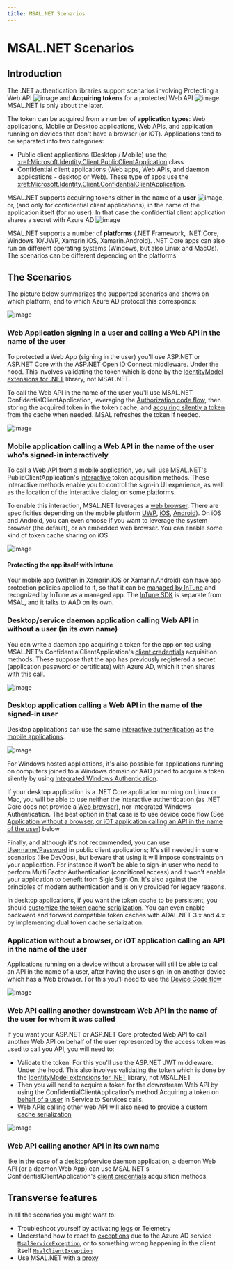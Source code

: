 ```yaml
---
title: MSAL.NET Scenarios
---
```


# MSAL.NET Scenarios

## Introduction

The .NET authentication libraries support scenarios involving Protecting a Web API ![image](https://user-images.githubusercontent.com/13203188/44856754-0c993480-ac23-11e8-82ef-e0eaa586b9c8.png) and **Acquiring tokens** for a protected Web API ![image](https://user-images.githubusercontent.com/13203188/44856748-060abd00-ac23-11e8-8b69-cbe928bec23c.png). MSAL.NET is only about the later. 

The token can be acquired from a number of **application types**: Web applications, Mobile or Desktop applications, Web APIs, and application running on devices that don't have a browser (or iOT). Applications tend to be separated into two categories:

- Public client applications (Desktop / Mobile) use the <xref:Microsoft.Identity.Client.PublicClientApplication> class
- Confidential client applications (Web apps, Web APIs, and daemon applications - desktop or Web). These type of apps use the <xref:Microsoft.Identity.Client.ConfidentialClientApplication>.

MSAL.NET supports acquiring tokens either in the name of a **user** ![image](https://user-images.githubusercontent.com/13203188/44856646-c93ec600-ac22-11e8-85d0-12eaa505b123.png), or, (and only for confidential client applications), in the name of the application itself (for no user). In that case the confidential client application shares a secret with Azure AD ![image](https://user-images.githubusercontent.com/13203188/44856653-cd6ae380-ac22-11e8-95d7-52527361ff89.png)

MSAL.NET supports a number of **platforms** (.NET Framework, .NET Core, Windows 10/UWP, Xamarin.iOS, Xamarin.Android). .NET Core apps can also run on different operating systems (Windows, but also Linux and MacOs). The scenarios can be different depending on the platforms

## The Scenarios

The picture below summarizes the supported scenarios and shows on which platform, and to which Azure AD protocol this corresponds:

![image](https://user-images.githubusercontent.com/13203188/44857925-ad88ef00-ac25-11e8-8ef1-b9fca3671323.png)

### Web Application signing in a user and calling a Web API in the name of the user

To protected a Web App (signing in the user) you'll use ASP.NET or ASP.NET Core with the ASP.NET Open ID Connect middleware. Under the hood. This involves validating the token which is done by the [IdentityModel extensions for .NET](https://github.com/AzureAD/azure-activedirectory-identitymodel-extensions-for-dotnet/wiki) library, not MSAL.NET.

To call the Web API in the name of the user you'll use MSAL.NET ConfidentialClientApplication, leveraging the [Authorization code flow](Acquiring-tokens-with-authorization-codes-on-web-apps), then storing the acquired token in the token cache, and [acquiring silently a token](https://github.com/AzureAD/microsoft-authentication-library-for-dotnet/wiki/AcquireTokenSilentAsync-using-a-cached-token#recommended-call-pattern-in-web-apps-using-the-authorization-code-flow-to-authenticate-the-user) from the cache when needed. MSAL refreshes the token if needed.

![image](https://user-images.githubusercontent.com/13203188/44857464-b6c58c00-ac24-11e8-9509-103ada932b09.png)

### Mobile application calling a Web API in the name of the user who's signed-in interactively

To call a Web API from a mobile application, you will use MSAL.NET's PublicClientApplication's [interactive](../acquiring-tokens/desktop-mobile/acquiring-tokens-interactively.md) token acquisition methods. These interactive methods enable you to control the sign-in UI experience, as well as the location of the interactive dialog on some platforms.

To enable this interaction, MSAL.NET leverages a [web browser](/azure/active-directory/develop/msal-net-web-browsers). There are specificities depending on the mobile platform [UWP](../acquiring-tokens/desktop-mobile/uwp.md), [iOS](/azure/active-directory/develop/msal-net-xamarin-ios-considerations), [Android](/azure/active-directory/develop/msal-net-xamarin-android-considerations)). On iOS and Android, you can even choose if you want to leverage the system browser (the default), or an embedded web browser. You can enable some kind of token cache sharing on iOS

![image](https://user-images.githubusercontent.com/13203188/44857487-c2b14e00-ac24-11e8-95bc-55d559c7c17b.png)

#### Protecting the app itself with Intune

Your mobile app (written in Xamarin.iOS or Xamarin.Android) can have app protection policies applied to it, so that it can be [managed by InTune](/intune/app-sdk) and recognized by InTune as a managed app. The [InTune SDK](/intune/app-sdk-get-started) is separate from MSAL, and it talks to AAD on its own.

### Desktop/service daemon application calling Web API in without a user (in its own name)

You can write a daemon app acquiring a token for the app on top using MSAL.NET's ConfidentialClientApplication's [client credentials](../acquiring-tokens/web-apps-apis/client-credential-flows.md) acquisition methods. These suppose that the app has previously registered a secret (application password or certificate) with Azure AD, which it then shares with this call.

![image](https://user-images.githubusercontent.com/13203188/44857500-ccd34c80-ac24-11e8-8438-be5e329c6126.png)

### Desktop application calling a Web API in the name of the signed-in user

Desktop applications can use the same [interactive authentication](../acquiring-tokens/desktop-mobile/acquiring-tokens-interactively.md) as the [mobile applications](#mobile-application-calling-a-web-api-in-the-name-of-the-user-whos-signed-in-interactively).

![image](https://user-images.githubusercontent.com/13203188/44857519-d52b8780-ac24-11e8-943c-684b3e9114ce.png)

For Windows hosted applications, it's also possible for applications running on computers joined to a Windows domain or AAD joined to acquire a token silently by using [Integrated Windows Authentication](../acquiring-tokens/desktop-mobile/integrated-windows-authentication.md).

If your desktop application is a .NET Core application running on Linux or Mac, you will be able to use neither the interactive authentication (as .NET Core does not provide a [Web browser](/azure/active-directory/develop/msal-net-web-browsers)), nor Integrated Windows Authentication. The best option in that case is to use device code flow (See [Application without a browser, or iOT application calling an API in the name of the user](#application-without-a-browser-or-iot-application-calling-an-api-in-the-name-of-the-user)) below

Finally, and although it's not recommended, you can use [Username/Password](../acquiring-tokens/desktop-mobile/username-password-authentication.md) in public client applications; It's still needed in some scenarios (like DevOps), but beware that using it will impose constraints on your application. For instance it won't be able to sign-in user who need to perform Multi Factor Authentication (conditional access) and it won't enable your application to benefit from Sigle Sign On. It's also against the principles of modern authentication and is only provided for legacy reasons.

In desktop applications, if you want the token cache to be persistent, you should [customize the token cache serialization](/azure/active-directory/develop/msal-net-token-cache-serialization). You can even enable backward and forward compatible token caches with ADAL.NET 3.x and 4.x by implementing dual token cache serialization.

### Application without a browser, or iOT application calling an API in the name of the user

Applications running on a device without a browser will still be able to call an API in the name of a user, after having the user sign-in on another device which has a Web browser. For this you'll need to use the [Device Code flow](../acquiring-tokens/desktop-mobile/device-code-flow.md)

![image](https://user-images.githubusercontent.com/13203188/44857536-dbb9ff00-ac24-11e8-9d03-37b06bd36a5b.png)

### Web API calling another downstream Web API in the name of the user for whom it was called

If you want your ASP.NET or ASP.NET Core protected Web API to call another Web API on behalf of the user represented by the access token was used to call you API, you will need to:

- Validate the token. For this you'll use the ASP.NET JWT middleware. Under the hood. This also involves validating the token which is done by the [IdentityModel extensions for .NET](https://github.com/AzureAD/azure-activedirectory-identitymodel-extensions-for-dotnet/wiki) library, not MSAL.NET
- Then you will need to acquire a token for the downstream Web API by using the ConfidentialClientApplication's method Acquiring a token on [behalf of a user](../acquiring-tokens/web-apps-apis/on-behalf-of-flow.md) in Service to Services calls.
- Web APIs calling other web API will also need to provide a [custom cache serialization](/azure/active-directory/develop/msal-net-token-cache-serialization)

![image](https://user-images.githubusercontent.com/13203188/44857544-dfe61c80-ac24-11e8-8682-f697d6fe07c6.png)

### Web API calling another API in its own name

like in the case of a desktop/service daemon application, a daemon Web API (or a daemon Web App) can use MSAL.NET's ConfidentialClientApplication's [client credentials](../acquiring-tokens/web-apps-apis/client-credential-flows.md) acquisition methods

## Transverse features

In all the scenarios you might want to:

- Troubleshoot yourself by activating [logs](../advanced/logging.md) or Telemetry
- Understand how to react to [exceptions](../advanced/exceptions/index.md) due to the Azure AD service [`MsalServiceException`](/dotnet/api/microsoft.identity.client.msalserviceexception?view=azure-dotnet-preview#fields), or to something wrong happening in the client itself [`MsalClientException`](/dotnet/api/microsoft.identity.client.msalclientexception?view=azure-dotnet-preview#fields)
- Use MSAL.NET with a [proxy](../advanced/httpclient.md)
